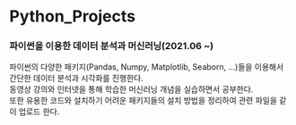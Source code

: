 # Python_Projects
### 파이썬을 이용한 데이터 분석과 머신러닝(2021.06 ~)

파이썬의 다양한 패키지(Pandas, Numpy, Matplotlib, Seaborn, ...)들을 이용해서 간단한 데이터 분석과 시각화를 진행한다.  
동영상 강의와 인터넷을 통해 학습한 머신러닝 개념을 실습하면서 공부한다.  
또한 유용한 코드와 설치하기 어려운 패키지들의 설치 방법을 정리하여 관련 파일을 같이 업로드 한다.
